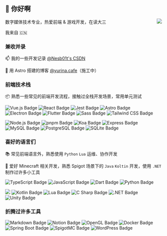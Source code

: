 ## 👋 你好啊

<img align="right" src="https://count.getloli.com/get/@:Nesb01t?theme=rule34">
数字媒体技术专业，热爱前端 & 游戏开发，在读大三

我来自 🇨🇳

### 兼收并录

📫 我的一些开发记录 [@Nesb01t's CSDN](https://blog.csdn.net/Littlelumos?spm=1000.2115.3001.5343)

🔬 用 Astro 搭建的博客 [@yurina.cafe](https://yurina.cafe/)（施工中）

### 前端技术栈

📦 熟悉一些常见的前端开发流程，接触过全栈开发场景，常用单元测试

![Vue.js Badge](https://img.shields.io/badge/Vue.js-4FC08D?logo=vuedotjs&logoColor=fff&style=for-the-badge)
![React Badge](https://img.shields.io/badge/React-61DAFB?logo=react&logoColor=000&style=for-the-badge)
![Jest Badge](https://img.shields.io/badge/Jest-C21325?logo=jest&logoColor=fff&style=for-the-badge)
![Astro Badge](https://img.shields.io/badge/Astro-BC52EE?logo=astro&logoColor=fff&style=for-the-badge)
![Electron Badge](https://img.shields.io/badge/Electron-47848F?logo=electron&logoColor=fff&style=for-the-badge)
![Flutter Badge](https://img.shields.io/badge/Flutter-02569B?logo=flutter&logoColor=fff&style=for-the-badge)
![Sass Badge](https://img.shields.io/badge/Sass-C69?logo=sass&logoColor=fff&style=for-the-badge)
![Tailwind CSS Badge](https://img.shields.io/badge/Tailwind%20CSS-06B6D4?logo=tailwindcss&logoColor=fff&style=for-the-badge)

![Node.js Badge](https://img.shields.io/badge/Node.js-393?logo=nodedotjs&logoColor=fff&style=for-the-badge)
![pnpm Badge](https://img.shields.io/badge/pnpm-F69220?logo=pnpm&logoColor=fff&style=for-the-badge)
![Koa Badge](https://img.shields.io/badge/Koa-33333D?logo=koa&logoColor=fff&style=for-the-badge)
![Express Badge](https://img.shields.io/badge/Express-000?logo=express&logoColor=fff&style=for-the-badge)
![MySQL Badge](https://img.shields.io/badge/MySQL-4479A1?logo=mysql&logoColor=fff&style=for-the-badge)
![PostgreSQL Badge](https://img.shields.io/badge/PostgreSQL-4169E1?logo=postgresql&logoColor=fff&style=for-the-badge)
![SQLite Badge](https://img.shields.io/badge/SQLite-003B57?logo=sqlite&logoColor=fff&style=for-the-badge)

### 喜好的语言们

📚 常见前端语言外，熟悉使用 `Python` `Lua` 运维、协作开发

🌿 爱好 Minecraft 相关开发，熟悉 Spigot 场景下的 `Java` `Koltin` 开发，使用 `.NET` 制作过许多小工具

![TypeScript Badge](https://img.shields.io/badge/TypeScript-3178C6?logo=typescript&logoColor=fff&style=for-the-badge)
![JavaScript Badge](https://img.shields.io/badge/JavaScript-F7DF1E?logo=javascript&logoColor=000&style=for-the-badge)
![Dart Badge](https://img.shields.io/badge/Dart-0175C2?logo=dart&logoColor=fff&style=for-the-badge)
![Python Badge](https://img.shields.io/badge/Python-3776AB?logo=python&logoColor=fff&style=for-the-badge)

<img src="https://img.shields.io/badge/Java-ED8B00?style=for-the-badge&logo=openjdk&logoColor=white"></img>
![Kotlin Badge](https://img.shields.io/badge/Kotlin-7F52FF?logo=kotlin&logoColor=fff&style=for-the-badge)
![Lua Badge](https://img.shields.io/badge/Lua-2C2D72?logo=lua&logoColor=fff&style=for-the-badge)
![C Sharp Badge](https://img.shields.io/badge/C%20Sharp-512BD4?logo=csharp&logoColor=fff&style=for-the-badge)
![.NET Badge](https://img.shields.io/badge/.NET-512BD4?logo=dotnet&logoColor=fff&style=for-the-badge)
![Unity Badge](https://img.shields.io/badge/Unity-000?logo=unity&logoColor=fff&style=for-the-badge)

### 折腾过许多工具

![Markdown Badge](https://img.shields.io/badge/Markdown-000?logo=markdown&logoColor=fff&style=for-the-badge)
![Notion Badge](https://img.shields.io/badge/Notion-000?logo=notion&logoColor=fff&style=for-the-badge)
![OpenGL Badge](https://img.shields.io/badge/OpenGL-5586A4?logo=opengl&logoColor=fff&style=for-the-badge)
![Docker Badge](https://img.shields.io/badge/Docker-2496ED?logo=docker&logoColor=fff&style=for-the-badge)
![Spring Boot Badge](https://img.shields.io/badge/Spring%20Boot-6DB33F?logo=springboot&logoColor=fff&style=for-the-badge)
![SpigotMC Badge](https://img.shields.io/badge/SpigotMC-ED8106?logo=spigotmc&logoColor=fff&style=for-the-badge)
![WordPress Badge](https://img.shields.io/badge/WordPress-21759B?logo=wordpress&logoColor=fff&style=for-the-badge)

